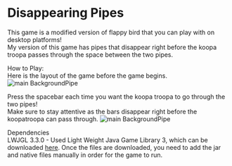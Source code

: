 # Disappearing Pipes
This game is a modified version of flappy bird that you can play with on desktop platforms!  <br />
My version of this game has pipes that disappear right before the koopa troopa passes through the space between the two pipes. 

How to Play: <br />
Here is the layout of the game before the game begins. <br />
![main BackgroundPipe](https://github.com/tachow/DisappearingPipes/blob/main/description/BackgroundPipe.png)

Press the spacebar each time you want the koopa troopa to go through the two pipes!  <br />
Make sure to stay attentive as the bars disappear right before the koopatroopa can pass through.
![main BackgroundPipe](https://github.com/tachow/DisappearingPipes/blob/main/description/game.png)

Dependencies <br />
LWJGL 3.3.0 - Used Light Weight Java Game Library 3, which can be downloaded [here](https://www.lwjgl.org/customize). Once the files are downloaded, you need to add the jar and native files manually in order for the game to run. 

